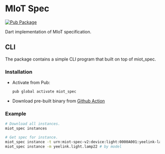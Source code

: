 # MIoT Spec

<a href="https://pub.dev/packages/miot_spec">
    <img src="https://img.shields.io/pub/v/miot_spec.svg"
    alt="Pub Package" />
</a>

Dart implementation of MIoT specification.

## CLI

The package contains a simple CLI program that built on top of miot_spec.

### Installation

- Activate from Pub:

    ```sh
    pub global activate miot_spec
    ```

- Download pre-built binary from [Github Action](https://github.com/ctrysbita/miot_spec.dart/actions)

### Example

```sh
# Download all instances.
miot_spec instances

# Get spec for instance.
miot_spec instance -t urn:miot-spec-v2:device:light:0000A001:yeelink-lamp22:1 # by type
miot_spec instance -m yeelink.light.lamp22 # by model
```